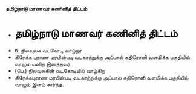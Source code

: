 **தமிழ்நாடு மாணவர் கணினித் திட்டம்**
- # தமிழ்நாடு மாணவர் கணினித் திட்டம்
- n. நிலவுலக வடகோடி வாழ்நர்
- கிரேக்க புராண மரபின்படி வடகாற்றுக்கு அப்பால் கதிரொளி வளமிக்க பகுதியில் வாழும் மனித இனத்தவர்
- (பெ.) நிலவுலகின் வடகோடியில் வாழ்கிற
- கிரேக்கபுராண மரபின்படி வடகாற்றுக்கு அப்பால் கதிரொளி வளமிக்க பகுதியில் வாழும் இனம் சார்ந்த.

